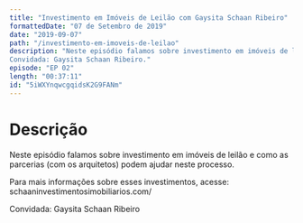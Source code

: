 ```yaml
---
title: "Investimento em Imóveis de Leilão com Gaysita Schaan Ribeiro"
formattedDate: "07 de Setembro de 2019"
date: "2019-09-07"
path: "/investimento-em-imoveis-de-leilao"
description: "Neste episódio falamos sobre investimento em imóveis de leilão e como as parcerias (com os arquitetos) podem ajudar neste processo.
Convidada: Gaysita Schaan Ribeiro."
episode: "EP 02"
length: "00:37:11"
id: "5iWXYnqwcgqidsK2G9FANm"
---
```


# Descrição

Neste episódio falamos sobre investimento em imóveis de leilão e como as parcerias (com os arquitetos) podem ajudar neste processo.

Para mais informações sobre esses investimentos, acesse: schaaninvestimentosimobiliarios.com/

Convidada: Gaysita Schaan Ribeiro

